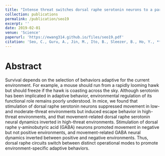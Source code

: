 ```yaml
---
title: "Intense threat switches dorsal raphe serotonin neurons to a paradoxical operational mode"
collection: publications
permalink: /publication/seo19
excerpt: ''
date: 2019-02-01
venue: 'Science'
paperurl: 'https://ewang314.github.io/files/seo19.pdf'
citation: 'Seo, C., Guru, A., Jin, M., Ito, B., Sleezer, B., Ho, Y., **Wang, E.**, Boada, C., Krupa, N., Kullakanda, D., Shen, C. and Warden, M. Intense threat switches dorsal raphe serotonin neurons to a paradoxical operational mode. Science, 2019; 363 (6426): 538'
---
```

Abstract
=======
Survival depends on the selection of behaviors adaptive for the current environment. For example, a mouse should run from a rapidly looming hawk but should freeze if the hawk is coasting across the sky. Although serotonin has been implicated in adaptive behavior, environmental regulation of its functional role remains poorly understood. In mice, we found that stimulation of dorsal raphe serotonin neurons suppressed movement in low- and moderate-threat environments but induced escape behavior in high-threat environments, and that movement-related dorsal raphe serotonin neural dynamics inverted in high-threat environments. Stimulation of dorsal raphe γ-aminobutyric acid (GABA) neurons promoted movement in negative but not positive environments, and movement-related GABA neural dynamics inverted between positive and negative environments. Thus, dorsal raphe circuits switch between distinct operational modes to promote environment-specific adaptive behaviors.
